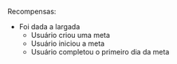 Recompensas:

- Foi dada a largada
    - Usuário criou uma meta
    - Usuário iniciou a meta
    - Usuário completou o primeiro dia da meta